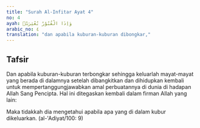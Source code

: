 ```yaml
---
title: "Surah Al-Infitar Ayat 4"
no: 4
ayah: وَاِذَا الْقُبُوْرُ بُعْثِرَتْۙ
arabic_no: ٤
translation: "dan apabila kuburan-kuburan dibongkar,"
---
```


## Tafsir

Dan apabila kuburan-kuburan terbongkar sehingga keluarlah mayat-mayat yang berada di dalamnya setelah dibangkitkan dan dihidupkan kembali untuk mempertanggungjawabkan amal perbuatannya di dunia di hadapan Allah Sang Pencipta. Hal ini ditegaskan kembali dalam firman Allah yang lain:

Maka tidakkah dia mengetahui apabila apa yang di dalam kubur dikeluarkan. (al-'Adiyat/100: 9)